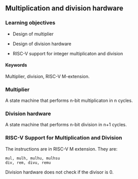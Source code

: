 ## Multiplication and division hardware

### Learning objectives

* Design of multiplier 

* Design of division hardware

* RISC-V support for integer multiplicaton and division

#### Keywords

Multiplier, division, RISC-V M-extension.

### Multiplier

A state machine that performs n-bit multiplicaton in n cycles. 

### Division hardware

A state machine that performs n-bit division in n+1 cycles. 

### RISC-V Support for Multiplication and Division

The instructions are in RISC-V M extension. They are:

```
mul, mulh, mulhu, mulhsu
div, rem, divu, remu
```

Division hardware does not check if the divisor is 0.

